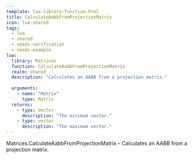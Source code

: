 ```yaml
---
template: lua-library-function.html
title: CalculateAabbFromProjectionMatrix
icon: lua-shared
tags:
  - lua
  - shared
  - needs-verification
  - needs-example
lua:
  library: Matrices
  function: CalculateAabbFromProjectionMatrix
  realm: shared
  description: "Calculates an AABB from a projection matrix."
  
  arguments:
    - name: "Matrix"
      type: Matrix
  returns:
    - type: Vector
      description: "The minimum vector."
    - type: vector
      description: "The maximum vector."
---
```


<div class="lua__search__keywords">
Matrices.CalculateAabbFromProjectionMatrix &#x2013; Calculates an AABB from a projection matrix.
</div>
